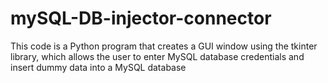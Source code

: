 # mySQL-DB-injector-connector
This code is a Python program that creates a GUI window using the tkinter library, which allows the user to enter MySQL database credentials and insert dummy data into a MySQL database
